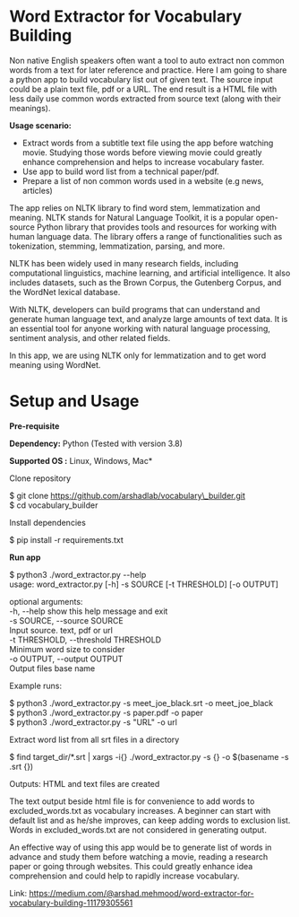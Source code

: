 Word Extractor for Vocabulary Building
======================================

Non native English speakers often want a tool to auto extract non common words from a text for later reference and practice. Here I am going to share a python app to build vocabulary list out of given text. The source input could be a plain text file, pdf or a URL. The end result is a HTML file with less daily use common words extracted from source text (along with their meanings).

**Usage scenario:**

*   Extract words from a subtitle text file using the app before watching movie. Studying those words before viewing movie could greatly enhance comprehension and helps to increase vocabulary faster.
*   Use app to build word list from a technical paper/pdf.
*   Prepare a list of non common words used in a website (e.g news, articles)



The app relies on NLTK library to find word stem, lemmatization and meaning. NLTK stands for Natural Language Toolkit, it is a popular open-source Python library that provides tools and resources for working with human language data. The library offers a range of functionalities such as tokenization, stemming, lemmatization, parsing, and more.

NLTK has been widely used in many research fields, including computational linguistics, machine learning, and artificial intelligence. It also includes datasets, such as the Brown Corpus, the Gutenberg Corpus, and the WordNet lexical database.

With NLTK, developers can build programs that can understand and generate human language text, and analyze large amounts of text data. It is an essential tool for anyone working with natural language processing, sentiment analysis, and other related fields.

In this app, we are using NLTK only for lemmatization and to get word meaning using WordNet.



**Setup and Usage**
===================

**Pre-requisite**

**Dependency:** Python (Tested with version 3.8)

**Supported OS :** Linux, Windows, Mac\*

Clone repository

$ git clone https://github.com/arshadlab/vocabulary\_builder.git  
$ cd vocabulary\_builder

Install dependencies

$ pip install -r requirements.txt

**Run app**

$ python3 ./word\_extractor.py  --help  
usage: word\_extractor.py \[-h\] -s SOURCE \[-t THRESHOLD\] \[-o OUTPUT\]  
  
optional arguments:  
  -h, --help            show this help message and exit  
  -s SOURCE, --source SOURCE  
                        Input source. text, pdf or url  
  -t THRESHOLD, --threshold THRESHOLD  
                        Minimum word size to consider  
  -o OUTPUT, --output OUTPUT    
                        Output files base name

Example runs:

$ python3 ./word\_extractor.py  -s meet\_joe\_black.srt -o meet\_joe\_black  
$ python3 ./word\_extractor.py  -s paper.pdf -o paper  
$ python3 ./word\_extractor.py  -s "URL" -o url

Extract word list from all srt files in a directory

$ find target_dir/*.srt | xargs -i{} ./word_extractor.py -s {} -o $(basename -s .srt {})

Outputs:
HTML and text files are created

The text output beside html file is for convenience to add words to excluded\_words.txt as vocabulary increases. A beginner can start with default list and as he/she improves, can keep adding words to exclusion list. Words in excluded\_words.txt are not considered in generating output.

An effective way of using this app would be to generate list of words in advance and study them before watching a movie, reading a research paper or going through websites. This could greatly enhance idea comprehension and could help to rapidly increase vocabulary.

Link: https://medium.com/@arshad.mehmood/word-extractor-for-vocabulary-building-11179305561
